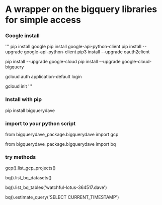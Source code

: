 # A wrapper on the bigquery libraries for simple access

### Google install

'''
pip install google
pip install google-api-python-client
pip install --upgrade google-api-python-client
pip3 install --upgrade oauth2client 

pip install --upgrade google-cloud
pip install --upgrade google-cloud-bigquery

gcloud auth application-default login

gcloud init 
'''

### Install with pip

pip install bigquerydave

### import to your python script

from bigquerydave_package.bigquerydave import gcp

from bigquerydave_package.bigquerydave import bq

### try methods

  gcp().list_gcp_projects()
  
  bq().list_bq_datasets()
  
  bq().list_bq_tables('watchful-lotus-364517.dave')
  
  bq().estimate_query('SELECT CURRENT_TIMESTAMP')

